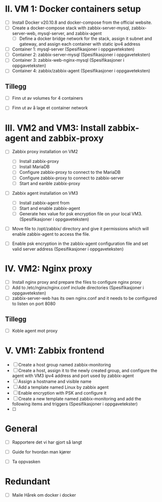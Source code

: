 # II. VM 1: Docker containers setup
- [ ] Install Docker v20.10.8 and docker-compose from the official website. 
- [ ] Create a docker-compose stack with zabbix-server-mysql, zabbix-server-web, mysql-server, and zabbix-agent
  - [ ] Define a docker bridge network for the stack, assign it subnet and gateway, and assign each container with static ipv4 address
- [ ] Container 1: mysql-server (Spesifikasjoner i oppgaveteksten)
- [ ] Container 2: zabbix-server-mysql (Spesifikasjoner i oppgaveteksten)
- [ ] Container 3: zabbix-web-nginx-mysql (Spesifikasjoner i oppgaveteksten)
- [ ] Container 4: zabbix/zabbix-agent (Spesifikasjoner i oppgaveteksten)

## Tillegg
- [ ] Finn ut av volumes for 4 containers 
- [ ] Finn ut av å lage et container network


# III. VM2 and VM3: Install zabbix-agent and zabbix-proxy 
- [ ] Zabbix proxy installation on VM2
  - [ ] Install zabbix-proxy 
  - [ ] Install MariaDB
  - [ ] Configure zabbix-proxy to connect to the MariaDB
  - [ ] Configure zabbix-proxy to connect to zabbix-server
  - [ ] Start and eanble zabbix-proxy
- [ ] Zabbix agent installation on VM3
  - [ ] Install zabbix-agent from
  - [ ] Start and enable zabbix-agent
  - [ ] Generate hex value for psk encryption file on your local VM3. (Spesifikasjoner i oppgaveteksten)
 - [ ] Move file to /opt/zabbix/ directory and give it permissions which will enable zabbix-agent to access the file. 
 - [ ] Enable psk encryption in the zabbix-agent configuration file and set valid server address (Spesifikasjoner i oppgaveteksten) 


# IV. VM2: Nginx proxy  
- [ ] Install nginx proxy and prepare the files to configure nginx proxy
- [ ] Add to /etc/nginx/nginx.conf include directories (Spesifikasjoner i oppgaveteksten)
- [ ] zabbix-server-web has its own nginx.conf and it needs to be configured to listen on port 8080

## Tillegg
- [ ] Koble agent mot proxy


# V. VM1: Zabbix frontend
- [ ] Create a host group named zabbix-monitoring
- [ ] Create a host, assign it to the newly created group, and configure the agent with VM3 ipv4 address and port used by zabbix-agent
- [ ] Assign a hostname and visible name
- [ ] Add a template named Linux by zabbix agent
- [ ] Enable encryption with PSK and configure it
- [ ] Create a new template named zabbix-monitoring and add the following items and triggers (Spesifikasjoner i oppgavetekster)
 - [ ]


# General
- [ ] Rapportere det vi har gjort så langt
- [ ] Guide for hvordan man kjører
- [ ] Ta oppvasken


# Redundant
- [ ] Maile Hårek om docker i docker